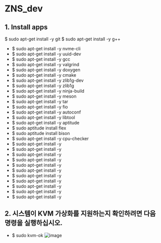 # ZNS_dev

## 1. Install apps
  $ sudo apt-get install -y git
  $ sudo apt-get install -y g++
* $ sudo apt-get install -y nvme-cli
* $ sudo apt-get install -y uuid-dev
* $ sudo apt-get install -y gcc
* $ sudo apt-get install -y valgrind
* $ sudo apt-get install -y doxygen
* $ sudo apt-get install -y cmake
* $ sudo apt-get install -y zlib1g-dev
* $ sudo apt-get install -y zlib1g
* $ sudo apt-get install -y ninja-build
* $ sudo apt-get install -y meson
* $ sudo apt-get install -y tar
* $ sudo apt-get install -y fio
* $ sudo apt-get install -y autoconf
* $ sudo apt-get install -y libtool
* $ sudo apt-get install -y aptitude
* $ sudo aptitude install flex
* $ sudo aptitude install bison
* $ sudo apt-get install -y cpu-checker
* $ sudo apt-get install -y 
* $ sudo apt-get install -y 
* $ sudo apt-get install -y 
* $ sudo apt-get install -y 
* $ sudo apt-get install -y 
* $ sudo apt-get install -y 
* $ sudo apt-get install -y 
* $ sudo apt-get install -y 
* $ sudo apt-get install -y 
* $ sudo apt-get install -y 
* $ sudo apt-get install -y 

## 2. 시스템이 KVM 가상화를 지원하는지 확인하려면 다음 명령을 실행하십시오.
* $ sudo kvm-ok
![image](https://user-images.githubusercontent.com/45022422/162895441-66f741ea-7b19-40c0-8f80-30b7a1c6d43c.png)


